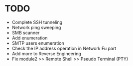 # TODO

- Complete SSH tunneling 
- Network ping sweeping
- SMB scanner
- Add enumeration
- SMTP users enumeration
- Check the IP address operation in Network Fu part
- Add more to Reverse Engineering 
- Fix module2 >> Remote Shell >> Pseudo Terminal (PTY)

